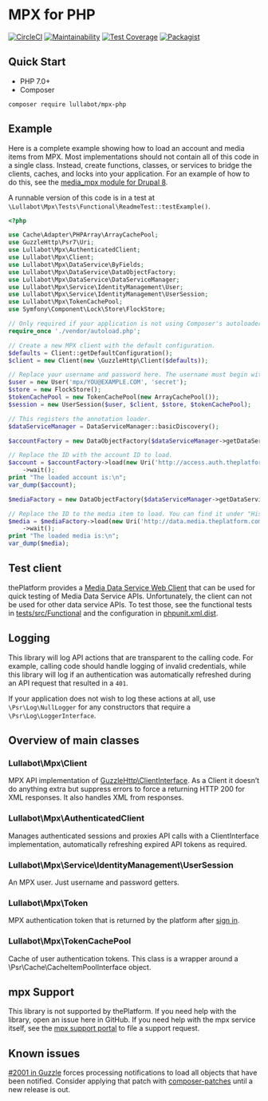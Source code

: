 # MPX for PHP

[![CircleCI](https://circleci.com/gh/Lullabot/mpx-php.svg?style=svg)](https://circleci.com/gh/Lullabot/mpx-php) [![Maintainability](https://api.codeclimate.com/v1/badges/cc44177e7a46c0d99d88/maintainability)](https://codeclimate.com/github/Lullabot/mpx-php/maintainability) [![Test Coverage](https://api.codeclimate.com/v1/badges/cc44177e7a46c0d99d88/test_coverage)](https://codeclimate.com/github/Lullabot/mpx-php/test_coverage) [![Packagist](https://img.shields.io/packagist/dt/lullabot/mpx-php.svg)](https://packagist.org/packages/lullabot/mpx-php)


## Quick Start

* PHP 7.0+
* Composer

`composer require lullabot/mpx-php`

## Example

Here is a complete example showing how to load an account and media items from
MPX. Most implementations should not contain all of this code in a single class.
Instead, create functions, classes, or services to bridge the clients, caches,
and locks into your application. For an example of how to do this, see the
[media_mpx module for Drupal 8](https://github.com/Lullabot/media_mpx).

A runnable version of this code is in a test at
`\Lullabot\Mpx\Tests\Functional\ReadmeTest::testExample()`.

```php
<?php

use Cache\Adapter\PHPArray\ArrayCachePool;
use GuzzleHttp\Psr7\Uri;
use Lullabot\Mpx\AuthenticatedClient;
use Lullabot\Mpx\Client;
use Lullabot\Mpx\DataService\ByFields;
use Lullabot\Mpx\DataService\DataObjectFactory;
use Lullabot\Mpx\DataService\DataServiceManager;
use Lullabot\Mpx\Service\IdentityManagement\User;
use Lullabot\Mpx\Service\IdentityManagement\UserSession;
use Lullabot\Mpx\TokenCachePool;
use Symfony\Component\Lock\Store\FlockStore;

// Only required if your application is not using Composer's autoloader already.
require_once './vendor/autoload.php';

// Create a new MPX client with the default configuration.
$defaults = Client::getDefaultConfiguration();
$client = new Client(new \GuzzleHttp\Client($defaults));

// Replace your username and password here. The username must begin with `mpx/`.
$user = new User('mpx/YOU@EXAMPLE.COM', 'secret');
$store = new FlockStore();
$tokenCachePool = new TokenCachePool(new ArrayCachePool());
$session = new UserSession($user, $client, $store, $tokenCachePool);

// This registers the annotation loader.
$dataServiceManager = DataServiceManager::basicDiscovery();

$accountFactory = new DataObjectFactory($dataServiceManager->getDataService('Access Data Service', 'Account', '1.0'), $authenticatedClient);

// Replace the ID with the account ID to load.
$account = $accountFactory->load(new Uri('http://access.auth.theplatform.com/data/Account/12345'))
    ->wait();
print "The loaded account is:\n";
var_dump($account);

$mediaFactory = new DataObjectFactory($dataServiceManager->getDataService('Media Data Service', 'Media', '1.10'), $authenticatedClient);

// Replace the ID to the media item to load. You can find it under "History -> ID" in the MPX console.
$media = $mediaFactory->load(new Uri('http://data.media.theplatform.com/media/data/Media/12345'), $account)
    ->wait();
print "The loaded media is:\n";
var_dump($media);
```

## Test client

thePlatform provides a
[Media Data Service Web Client](https://data.media.theplatform.com/media/client)
that can be used for quick testing of Media Data Service APIs. Unfortunately,
the client can not be used for other data service APIs. To test those, see the
functional tests in
[tests/src/Functional](https://github.com/Lullabot/mpx-php/tree/master/tests/src/Functional)
and the configuration in
[phpunit.xml.dist](https://github.com/Lullabot/mpx-php/blob/master/phpunit.xml.dist).

## Logging

This library will log API actions that are transparent to the calling code. For
example, calling code should handle logging of invalid credentials, while this
library will log if an authentication was automatically refreshed during an
API request that resulted in a `401`.

If your application does not wish to log these actions at all, use
`\Psr\Log\NullLogger` for any constructors that require a
`\Psr\Log\LoggerInterface`.

## Overview of main classes

### Lullabot\Mpx\Client
MPX API implementation of [GuzzleHttp\ClientInterface](https://github.com/guzzle/guzzle/blob/master/src/ClientInterface.php).
As a Client it doesn’t do anything extra but suppress errors to force a returning HTTP 200 for XML responses.
It also handles XML from responses.

### Lullabot\Mpx\AuthenticatedClient
Manages authenticated sessions and proxies API calls with a ClientInterface implementation, automatically refreshing expired API tokens as required.

### Lullabot\Mpx\Service\IdentityManagement\UserSession
An MPX user. Just username and password getters.

### Lullabot\Mpx\Token
MPX authentication token that is returned by the platform after [sign in](https://docs.theplatform.com/help/wsf-signin-method).

### Lullabot\Mpx\TokenCachePool
Cache of user authentication tokens. This class is a wrapper around a \Psr\Cache\CacheItemPoolInterface object.

## mpx Support

This library is not supported by thePlatform. If you need help with the
library, open an issue here in GitHub. If you need help with the mpx service
itself, see the
[mpx support portal](https://theplatform.service-now.com/support_portal/) to
file a support request.

## Known issues

[#2001 in Guzzle](https://github.com/guzzle/guzzle/pull/2001) forces processing
notifications to load all objects that have been notified. Consider applying
that patch with
[composer-patches](https://github.com/cweagans/composer-patches) until a new
release is out.
